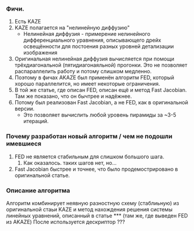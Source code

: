 ### Фичи.
1. Есть KAZE
2. KAZE полагается на "нелинейную диффузию"
	- Нелинейная диффузия - примерение нелинейного дифференциального уравнения, описывающего дрейх освещённости для постоения разных уровней детализации изображения
3. Оригинальная нелинейная диффузия вычисляется при помощи трёхдиагональной (пятидиагонаяльной) прогонки. Это не позволяет распараллелить работу и потому слишком медленно.
4. Поэтому в фичах AKAZE был применён алгоритм FED, который хорошо параллелится, но имеет некоторые ограничения.
5. В той же статье, где описан FED, описан ещё и метод Fast Jacobian. Там же показано, что он бычтрее и надёжнее.
6. Потому был реализован Fast Jacobian, а не FED, как в оригинальной версии.
	- Это позволяет вычислить любой уровень пирамиды за ~3-5 итераций.

### Почему разработан новый алгоритм / чем не подошли имевшиеся
1. FED не является стабильным для слишком большого шага.
	1. Как оказалось. таких шагов нет, но...
2. Fast Jacobian быстрее и точнее, что было продемострировано в оригинальной статье.

### Описание алгоритма
Алгоритм комбинирует неявную разностную схему (стаблиьную) из оригинальной стаьи KAZE и метод нахождения решения системы линейных уравнений, описанный в статье *** (там же, где выведен FED из AKAZE)
После используется дескриптор ???